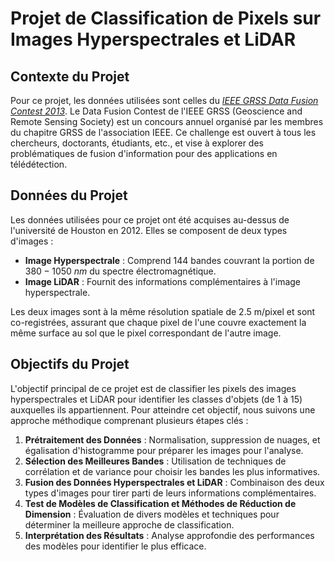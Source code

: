 # Projet de Classification de Pixels sur Images Hyperspectrales et LiDAR

## Contexte du Projet

Pour ce projet, les données utilisées sont celles du [_IEEE GRSS Data Fusion Contest 2013_](http://www.classic.grss-ieee.org/community/technical-committees/data-fusion/2013-ieee-grss-data-fusion-contest/). Le Data Fusion Contest de l'IEEE GRSS (Geoscience and Remote Sensing Society) est un concours annuel organisé par les membres du chapitre GRSS de l'association IEEE. Ce challenge est ouvert à tous les chercheurs, doctorants, étudiants, etc., et vise à explorer des problématiques de fusion d'information pour des applications en télédétection.

## Données du Projet

Les données utilisées pour ce projet ont été acquises au-dessus de l'université de Houston en 2012. Elles se composent de deux types d'images :

- **Image Hyperspectrale** : Comprend 144 bandes couvrant la portion de $380-1050~nm$ du spectre électromagnétique.
- **Image LiDAR** : Fournit des informations complémentaires à l'image hyperspectrale.

Les deux images sont à la même résolution spatiale de 2.5 m/pixel et sont co-registrées, assurant que chaque pixel de l'une couvre exactement la même surface au sol que le pixel correspondant de l'autre image.

## Objectifs du Projet

L'objectif principal de ce projet est de classifier les pixels des images hyperspectrales et LiDAR pour identifier les classes d'objets (de 1 à 15) auxquelles ils appartiennent. Pour atteindre cet objectif, nous suivons une approche méthodique comprenant plusieurs étapes clés :

1. **Prétraitement des Données** : Normalisation, suppression de nuages, et égalisation d'histogramme pour préparer les images pour l'analyse.
2. **Sélection des Meilleures Bandes** : Utilisation de techniques de corrélation et de variance pour choisir les bandes les plus informatives.
3. **Fusion des Données Hyperspectrales et LiDAR** : Combinaison des deux types d'images pour tirer parti de leurs informations complémentaires.
4. **Test de Modèles de Classification et Méthodes de Réduction de Dimension** : Évaluation de divers modèles et techniques pour déterminer la meilleure approche de classification.
5. **Interprétation des Résultats** : Analyse approfondie des performances des modèles pour identifier le plus efficace.
